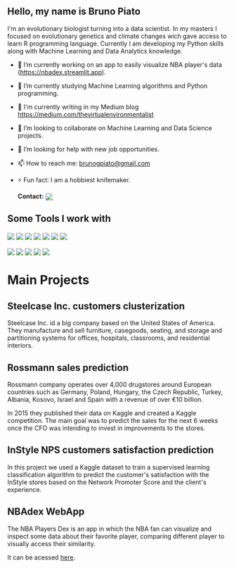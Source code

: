 ## Hello, my name is Bruno Piato
I'm an evolutionary biologist turning into a data scientist. In my masters I focused on evolutionary genetics and climate changes wich gave access to learn R programming language. Currently I am developing my Python skills along with Machine Learning and Data Analytics knowledge. 

- 🔭 I’m currently working on an app to easily visualize NBA player's data (https://nbadex.streamlit.app).
- 🌱 I’m currently studying Machine Learning algorithms and Python programming.
- :scroll: I'm currently writing in my Medium blog https://medium.com/thevirtualenvironmentalist
- 👯 I’m looking to collaborate on Machine Learning and Data Science projects.
- 🤔 I’m looking for help with new job opportunities.
- 📫 How to reach me: brunogpiato@gmail.com
- ⚡ Fun fact: I am a hobbiest knifemaker.
  
  **Contact:** <img align="center" src="https://img.shields.io/badge/LinkedIn-blue?logo=LinkedIn">


## Some Tools I work with
<!-- Tools  -->
<div style="display: inline_block">
  <img align="center" src="https://img.shields.io/badge/Python-14354C?style=for-the-badge&logo=python&logoColor=white" />
  <img align="center" src="https://img.shields.io/badge/Jupyter-F37626.svg?&style=for-the-badge&logo=Jupyter&logoColor=white" />
<!--     <img align="center" src="https://img.shields.io/badge/Flask-000000?style=for-the-badge&logo=flask&logoColor=white" /> -->
  <img align="center" src="https://img.shields.io/badge/Pandas-2C2D72?style=for-the-badge&logo=pandas&logoColor=white" />
  <img align="center" src="https://img.shields.io/badge/scikit_learn-F7931E?style=for-the-badge&logo=scikit-learn&logoColor=white" />
  <img align="center" src="https://img.shields.io/badge/Streamlit-FF4B4B?style=for-the-badge&logo=Streamlit&logoColor=white" />
  <img align="center" src="https://img.shields.io/badge/conda-342B029.svg?&style=for-the-badge&logo=anaconda&logoColor=white" />
  <img align="center" src="https://img.shields.io/badge/R-276DC3?style=for-the-badge&logo=r&logoColor=white" />
</div>
<div>
<br />
<!--     <img align="center" src="https://img.shields.io/badge/TensorFlow-FF6F00?style=for-the-badge&logo=TensorFlow&logoColor=white" /> -->
<!--     <img align="center" src="https://img.shields.io/badge/PyTorch-EE4C2C?style=for-the-badge&logo=PyTorch&logoColor=white" /> -->
  <img align="center" src="https://img.shields.io/badge/Heroku-430098?style=for-the-badge&logo=heroku&logoColor=white" />
  <img align="center" src="https://img.shields.io/badge/Git-orange?style=for-the-badge&logo=git&logoColor=white">
<!--   <img align="center" src="https://img.shields.io/badge/Postman-FF6C37?style=for-the-badge&logo=Postman&logoColor=white" /> -->
<!--   <img align="center" src="https://img.shields.io/badge/MySQL-005C84?style=for-the-badge&logo=mysql&logoColor=white" /> -->
<!--   <img align="center" src="https://img.shields.io/badge/PostgreSQL-316192?style=for-the-badge&logo=postgresql&logoColor=white" /> -->
  <img align="center" src="https://img.shields.io/badge/SQLite-07405E?style=for-the-badge&logo=sqlite&logoColor=white" />
  <img align="center" src="https://img.shields.io/badge/HTML5-E34F26?style=for-the-badge&logo=html5&logoColor=white" />
  <img align="center" src="https://img.shields.io/badge/Linux-color?style=for-the-badge&logo=linux&logoColor=white&color=orange" />
</div>

# Main Projects

## Steelcase Inc. customers clusterization

Steelcase Inc. id a big company based on the United States of America. They manufacture and sell furniture, casegoods, seating, and storage and partitioning systems for offices, hospitals, classrooms, and residential interiors.

## Rossmann sales prediction

Rossmann company operates over 4,000 drugstores around European countries such as Germany, Poland, Hungary, the Czech Republic, Turkey, Albania, Kosovo, Israel and Spain with a revenue of over €10 billion.

In 2015 they published their data on Kaggle and created a Kaggle competition. The main goal was to predict the sales for the next 6 weeks once the CFO was intending to invest in improvements to the stores.

## InStyle NPS customers satisfaction prediction

In this project we used a Kaggle dataset to train a supervised learning classification algorithm to predict the customer's satisfaction with the InStyle stores based on the Network Promoter Score and the client's experience.

## NBAdex WebApp

The NBA Players Dex is an app in which the NBA fan can visualize and inspect some data about their favorite player, comparing different player to visually access their similarity.

It can be acessed [here](https://brunopiato-nbadex--home-ema0lf.streamlit.app/).